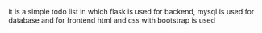 it is a simple todo list in which flask is used for backend, mysql is used for database and for frontend html and css with bootstrap is used
